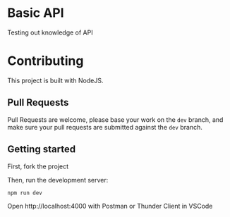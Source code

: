 # Basic API
Testing out knowledge of API

# Contributing
This project is built with NodeJS.

## Pull Requests
Pull Requests are welcome, please base your work on the `dev` branch, and make sure your pull requests are submitted against the `dev` branch.

## Getting started
First, fork the project

Then, run the development server:


`npm run dev`

Open http://localhost:4000 with Postman or Thunder Client in VSCode
